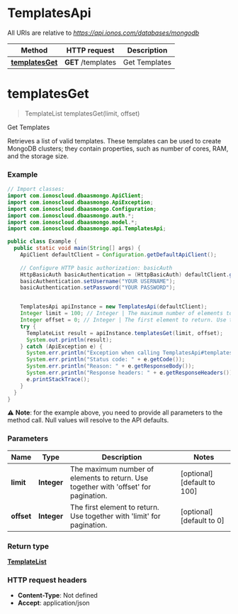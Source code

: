 # TemplatesApi

All URIs are relative to *https://api.ionos.com/databases/mongodb*

| Method | HTTP request | Description |
| ------------- | ------------- | ------------- |
| [**templatesGet**](TemplatesApi.md#templatesget) | **GET** /templates | Get Templates |


<a name="templatesGet"></a>
# **templatesGet**
> TemplateList templatesGet(limit, offset)

Get Templates

Retrieves a list of valid templates. These templates can be used to create MongoDB clusters; they contain properties, such as number of cores, RAM, and the storage size. 

### Example
```java
// Import classes:
import com.ionoscloud.dbaasmongo.ApiClient;
import com.ionoscloud.dbaasmongo.ApiException;
import com.ionoscloud.dbaasmongo.Configuration;
import com.ionoscloud.dbaasmongo.auth.*;
import com.ionoscloud.dbaasmongo.model.*;
import com.ionoscloud.dbaasmongo.api.TemplatesApi;

public class Example {
  public static void main(String[] args) {
    ApiClient defaultClient = Configuration.getDefaultApiClient();
    
    // Configure HTTP basic authorization: basicAuth
    HttpBasicAuth basicAuthentication = (HttpBasicAuth) defaultClient.getAuthentication("basicAuth");
    basicAuthentication.setUsername("YOUR USERNAME");
    basicAuthentication.setPassword("YOUR PASSWORD");


    TemplatesApi apiInstance = new TemplatesApi(defaultClient);
    Integer limit = 100; // Integer | The maximum number of elements to return. Use together with 'offset' for pagination.
    Integer offset = 0; // Integer | The first element to return. Use together with 'limit' for pagination.
    try {
      TemplateList result = apiInstance.templatesGet(limit, offset);
      System.out.println(result);
    } catch (ApiException e) {
      System.err.println("Exception when calling TemplatesApi#templatesGet");
      System.err.println("Status code: " + e.getCode());
      System.err.println("Reason: " + e.getResponseBody());
      System.err.println("Response headers: " + e.getResponseHeaders());
      e.printStackTrace();
    }
  }
}
```
⚠️ **Note**: for the example above, you need to provide all parameters to the method call. Null values will resolve to the API defaults.

### Parameters

| Name | Type | Description  | Notes |
| ------------- | ------------- | ------------- | ------------- |
| **limit** | **Integer**| The maximum number of elements to return. Use together with &#39;offset&#39; for pagination. | [optional] [default to 100]
| **offset** | **Integer**| The first element to return. Use together with &#39;limit&#39; for pagination. | [optional] [default to 0]

### Return type

[**TemplateList**](../models/TemplateList.md)

### HTTP request headers

 - **Content-Type**: Not defined
 - **Accept**: application/json

